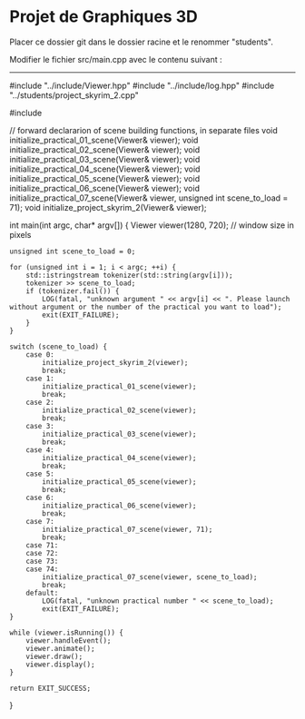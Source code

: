 # Projet de Graphiques 3D

Placer ce dossier git dans le dossier racine et le renommer "students".

Modifier le fichier src/main.cpp avec le contenu suivant :

___

#include "../include/Viewer.hpp"
#include "../include/log.hpp"
#include "../students/project_skyrim_2.cpp"

#include <sstream>

// forward declararion of scene building functions, in separate files
void initialize_practical_01_scene(Viewer& viewer);
void initialize_practical_02_scene(Viewer& viewer);
void initialize_practical_03_scene(Viewer& viewer);
void initialize_practical_04_scene(Viewer& viewer);
void initialize_practical_05_scene(Viewer& viewer);
void initialize_practical_06_scene(Viewer& viewer);
void initialize_practical_07_scene(Viewer& viewer, unsigned int scene_to_load = 71);
void initialize_project_skyrim_2(Viewer& viewer);


int main(int argc, char* argv[])
{
    Viewer viewer(1280, 720);   // window size in pixels

    unsigned int scene_to_load = 0;

    for (unsigned int i = 1; i < argc; ++i) {
        std::istringstream tokenizer(std::string(argv[i]));
        tokenizer >> scene_to_load;
        if (tokenizer.fail()) {
            LOG(fatal, "unknown argument " << argv[i] << ". Please launch without argument or the number of the practical you want to load");
            exit(EXIT_FAILURE);
        }
    }

    switch (scene_to_load) {
        case 0:
            initialize_project_skyrim_2(viewer);
            break;
        case 1:
            initialize_practical_01_scene(viewer);
            break;
        case 2:
            initialize_practical_02_scene(viewer);
            break;
        case 3:
            initialize_practical_03_scene(viewer);
            break;
        case 4:
            initialize_practical_04_scene(viewer);
            break;
        case 5:
            initialize_practical_05_scene(viewer);
            break;
        case 6:
            initialize_practical_06_scene(viewer);
            break;
        case 7:
            initialize_practical_07_scene(viewer, 71);
            break;
        case 71:
        case 72:
        case 73:
        case 74:
            initialize_practical_07_scene(viewer, scene_to_load);
            break;
        default:
            LOG(fatal, "unknown practical number " << scene_to_load);
            exit(EXIT_FAILURE);
    }

    while (viewer.isRunning()) {
        viewer.handleEvent();
        viewer.animate();
        viewer.draw();
        viewer.display();
    }

    return EXIT_SUCCESS;
}
